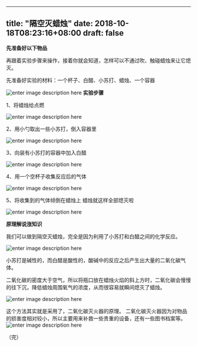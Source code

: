 
--- 
title: "隔空灭蜡烛" 
date: 2018-10-18T08:23:16+08:00 
draft: false 
--- 

**先准备好以下物品**  

再跟着实验步骤来操作，接着你就会知道，怎样可以不通过吹、触碰蜡烛来让它熄灭。

先准备好实验的材料：一个杯子、白醋、小苏打、蜡烛、一个容器

![enter image description here](http://cdn.buchadian.cn/app/images/1545807753493.jpg)
**实验步骤**

1、将蜡烛给点燃

![enter image description here](http://cdn.buchadian.cn/app/images/1545807774573.jpg)

2、用小勺取出一些小苏打，倒入容器里

![enter image description here](http://cdn.buchadian.cn/app/images/1545807794808.jpg)

3、向装有小苏打的容器中加入白醋

![enter image description here](http://cdn.buchadian.cn/app/images/1545807806556.jpg)

4、用一个空杯子收集反应后的气体

![enter image description here](http://cdn.buchadian.cn/app/images/1545807821065.jpg)

5、将收集到的气体倾倒在蜡烛上 蜡烛就这样全部熄灭啦

![enter image description here](http://cdn.buchadian.cn/app/images/1545807840749.jpg)



**原理解说涨知识**

我们可以做到隔空灭蜡烛，完全是因为利用了小苏打和白醋之间的化学反应。

![enter image description here](http://cdn.buchadian.cn/app/images/1545760906453.webp)

小苏打是碱性的，而白醋是酸性的，酸碱中的反应之后产生出大量的二氧化碳气体。

二氧化碳的密度大于空气，所以将瓶口放在蜡烛火焰的斜上方时，二氧化碳会慢慢的往下沉，降低蜡烛周围氧气的浓度，从而很容易就瞬间熄灭了蜡烛。

![enter image description here](http://cdn.buchadian.cn/app/images/1545760923516.gif)

这个方法其实就是采用了，二氧化碳灭火器的原理。
二氧化碳灭火器因为对物品的损害度相对较小，所以主要用来补救一些贵重的设备，还有一些图书档案等。
![enter image description here](http://cdn.buchadian.cn/app/images/1545760989393.gif)



（完）
<!--stackedit_data:
eyJoaXN0b3J5IjpbMTYzMDI0NDMwOF19
-->